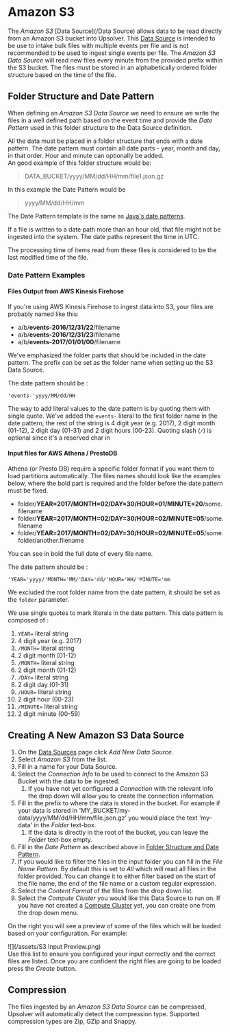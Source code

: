 # Amazon S3

The _Amazon S3_ [Data Source](/Data Source) allows data to be read directly from an Amazon S3 bucket into Upsolver. This [Data Source](/DataSources.md) is intended to be use to intake bulk files with multiple events per file and is not recommended to be used to ingest single events per file. The _Amazon S3 Data Source_ will read new files every minute from the provided prefix within the S3 bucket. The files must be stored in an alphabetically ordered folder structure based on the time of the file.

## Folder Structure and Date Pattern

When defining an _Amazon S3 Data Source_ we need to ensure we write the files in a well defined path based on the event time and provide the _Date Pattern_ used in this folder structure to the Data Source definition.

All the data must be placed in a folder structure that ends with a date pattern. The date pattern must contain all date parts - year, month and day, in that order. Hour and minute can optionally be added.  
An good example of this folder structure would be:

> DATA\_BUCKET/yyyy/MM/dd/HH/mm/file1.json.gz

In this example the Date Pattern would be

> yyyy/MM/dd/HH/mm

The Date Pattern template is the same as [Java's date patterns](https://docs.oracle.com/javase/7/docs/api/java/text/SimpleDateFormat.html).

If a file is written to a date path more than an hour old, that file might not be ingested into the system. The date paths represent the time in UTC.

The processing time of items read from these files is considered to be the last modified time of the file.

### Date Pattern Examples

#### Files Output from AWS Kinesis Firehose

If you're using AWS Kinesis Firehose to ingest data into S3, your files are probably named like this:

* a/b/**events-2016/12/31/22**/filename
* a/b/**events-2016/12/31/23**/filename
* a/b/**events-2017/01/01/00**/filename

We've emphasized the folder parts that should be included in the date pattern. The prefix can be set as the folder name when setting up the S3 Data Source.

The date pattern should be :

```
'events-'yyyy/MM/dd/HH
```

The way to add literal values to the date pattern is by quoting them with single quote. We've added the `events-` literal to the first folder name in the date pattern, the rest of the string is 4 digit year \(e.g. 2017\), 2 digit month \(01-12\), 2 digit day \(01-31\) and 2 digit hours \(00-23\). Quoting slash \(`/`\) is optional since it's a reserved char in

#### Input files for AWS Athena / PrestoDB

Athena \(or Presto DB\) require a specific folder format if you want them to load partitions automatically. The files names should look like the examples below, where the bold part is required and the folder before the date pattern must be fixed.

* folder/**YEAR=2017/MONTH=02/DAY=30/HOUR=01/MINUTE=20**/some.filename
* folder/**YEAR=2017/MONTH=02/DAY=30/HOUR=02/MINUTE=05**/some.filename
* folder/**YEAR=2017/MONTH=02/DAY=30/HOUR=02/MINUTE=05**/some.folder/another.filename

You can see in bold the full date of every file name.

The date pattern should be :

```
'YEAR='yyyy/'MONTH='MM/'DAY='dd/'HOUR='HH/'MINUTE='mm
```

We excluded the root folder name from the date pattern, it should be set as the `folder` parameter.

We use single quotes to mark literals in the date pattern. This date pattern is composed of :

1. `YEAR=` literal string
2. 4 digit year \(e.g. 2017\)
3. `/MONTH=` literal string
4. 2 digit month \(01-12\)
5. `/MONTH=` literal string
6. 2 digit month \(01-12\)
7. `/DAY=` literal string
8. 2 digit day \(01-31\)
9. `/HOUR=` literal string
10. 2 digit hour \(00-23\)
11. `/MINUTE=` literal string
12. 2 digit minute \(00-59\)

## Creating A New Amazon S3 Data Source

1. On the [Data Sources](/DataSources.md) page click _Add New Data Source._
2. Select _Amazon S3_ from the list.
3. Fill in a name for your Data Source.
4. Select the _Connection Info_ to be used to connect to the Amazon S3 Bucket with the data to be ingested.
   1. If you have not yet configured a _Connection_ with the relevant info the drop down will allow you to create the connection information.
5. Fill in the prefix to where the data is stored in the bucket. For example if your data is stored in 'MY\_BUCKET/my-data/yyyy/MM/dd/HH/mm/file.json.gz' you would place the text 'my-data' in the _Folder_ text-box.
   1. If the data is directly in the root of the bucket, you can leave the _Folder_ text-box empty.
6. Fill in the _Date Pattern_ as described above in [Folder Structure and Date Pattern](#folder-structure-and-date-pattern "above").
7. If you would like to filter the files in the input folder you can fill in the _File Name Pattern._ By default this is set to _All_ which will read all files in the folder provided. You can change it to either filter based on the start of the file name, the end of the file name or a custom regular expression.
8. Select the _Content Format_ of the files from the drop down list.
9. Select the _Compute Cluster_ you would like this Data Source to run on. If you have not created a [Compute Cluster](/clusters/compute-cluster.md) yet, you can create one from the drop down menu.

On the right you will see a preview of some of the files which will be loaded based on your configuration. For example:

![](/assets/S3 Input Preview.png)  
Use this list to ensure you configured your input correctly and the correct files are listed. Once you are confident the right files are going to be loaded press the _Create_ button.

## Compression

The files ingested by an _Amazon S3 Data Source_ can be compressed, Upsolver will automatically detect the compression type. Supported compression types are Zip, GZip and Snappy.

